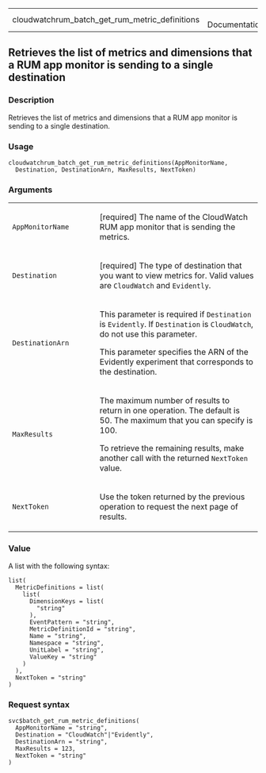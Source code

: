 <table style="width: 100%;">
<tbody>
<tr class="odd">
<td>cloudwatchrum_batch_get_rum_metric_definitions</td>
<td style="text-align: right;">R Documentation</td>
</tr>
</tbody>
</table>

## Retrieves the list of metrics and dimensions that a RUM app monitor is sending to a single destination

### Description

Retrieves the list of metrics and dimensions that a RUM app monitor is
sending to a single destination.

### Usage

    cloudwatchrum_batch_get_rum_metric_definitions(AppMonitorName,
      Destination, DestinationArn, MaxResults, NextToken)

### Arguments

<table>
<colgroup>
<col style="width: 35%" />
<col style="width: 65%" />
</colgroup>
<tbody>
<tr class="odd">
<td><code
id="cloudwatchrum_batch_get_rum_metric_definitions_:_AppMonitorName">AppMonitorName</code></td>
<td><p>[required] The name of the CloudWatch RUM app monitor that is
sending the metrics.</p></td>
</tr>
<tr class="even">
<td><code
id="cloudwatchrum_batch_get_rum_metric_definitions_:_Destination">Destination</code></td>
<td><p>[required] The type of destination that you want to view metrics
for. Valid values are <code>CloudWatch</code> and
<code>Evidently</code>.</p></td>
</tr>
<tr class="odd">
<td><code
id="cloudwatchrum_batch_get_rum_metric_definitions_:_DestinationArn">DestinationArn</code></td>
<td><p>This parameter is required if <code>Destination</code> is
<code>Evidently</code>. If <code>Destination</code> is
<code>CloudWatch</code>, do not use this parameter.</p>
<p>This parameter specifies the ARN of the Evidently experiment that
corresponds to the destination.</p></td>
</tr>
<tr class="even">
<td><code
id="cloudwatchrum_batch_get_rum_metric_definitions_:_MaxResults">MaxResults</code></td>
<td><p>The maximum number of results to return in one operation. The
default is 50. The maximum that you can specify is 100.</p>
<p>To retrieve the remaining results, make another call with the
returned <code>NextToken</code> value.</p></td>
</tr>
<tr class="odd">
<td><code
id="cloudwatchrum_batch_get_rum_metric_definitions_:_NextToken">NextToken</code></td>
<td><p>Use the token returned by the previous operation to request the
next page of results.</p></td>
</tr>
</tbody>
</table>

### Value

A list with the following syntax:

    list(
      MetricDefinitions = list(
        list(
          DimensionKeys = list(
            "string"
          ),
          EventPattern = "string",
          MetricDefinitionId = "string",
          Name = "string",
          Namespace = "string",
          UnitLabel = "string",
          ValueKey = "string"
        )
      ),
      NextToken = "string"
    )

### Request syntax

    svc$batch_get_rum_metric_definitions(
      AppMonitorName = "string",
      Destination = "CloudWatch"|"Evidently",
      DestinationArn = "string",
      MaxResults = 123,
      NextToken = "string"
    )
